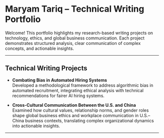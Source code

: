 # Maryam Tariq – Technical Writing Portfolio

Welcome! This portfolio highlights my research-based writing projects on technology, ethics, and global business communication. Each project demonstrates structured analysis, clear communication of complex concepts, and actionable insights.

---

## Technical Writing Projects

- **Combating Bias in Automated Hiring Systems**  
  Developed a methodological framework to address algorithmic bias in automated recruitment, integrating ethical analysis with technical recommendations for fairer AI hiring systems.

- **Cross-Cultural Communication Between the U.S. and China**  
  Examined how cultural values, relationship norms, and gender roles shape global business ethics and workplace communication in U.S.–China business contexts, translating complex organizational dynamics into actionable insights.

---
